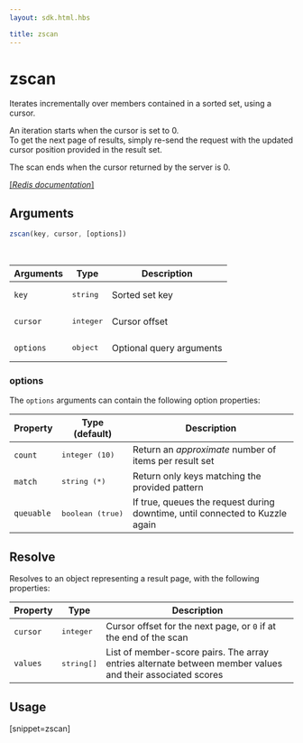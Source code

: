 ```yaml
---
layout: sdk.html.hbs

title: zscan
---
```


# zscan

Iterates incrementally over members contained in a sorted set, using a cursor.

An iteration starts when the cursor is set to 0.  
To get the next page of results, simply re-send the request with the updated cursor position provided in the result set.  

The scan ends when the cursor returned by the server is 0.

[[_Redis documentation_]](https://redis.io/commands/sscan)

## Arguments

```js
zscan(key, cursor, [options])
```

<br/>

| Arguments    | Type    | Description |
|--------------|---------|-------------|
| `key` | <pre>string</pre> | Sorted set key |
| `cursor` | <pre>integer</pre> | Cursor offset |
| ``options`` | <pre>object</pre> | Optional query arguments |

### options

The `options` arguments can contain the following option properties:

| Property   | Type (default)   | Description                       |
| ---------- | ------- | --------------------------------- |
| `count` | <pre>integer (10)</pre> | Return an _approximate_ number of items per result set |
| `match` | <pre>string (*)</pre> | Return only keys matching the provided pattern |
| `queuable` | <pre>boolean (true)</pre> | If true, queues the request during downtime, until connected to Kuzzle again |

## Resolve

Resolves to an object representing a result page, with the following properties:

| Property   | Type    | Description              |
| ---------- | ------- | --------------------------------- |
| `cursor` | <pre>integer</pre> | Cursor offset for the next page, or `0` if at the end of the scan |
| `values` | <pre>string[]</pre> | List of member-score pairs. The array entries alternate between member values and their associated scores |

## Usage

[snippet=zscan]

